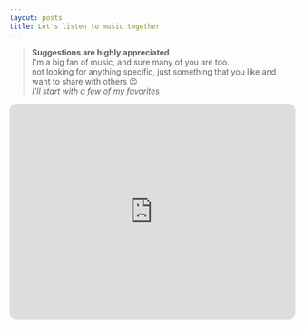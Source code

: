 ```yaml
---
layout: posts
title: Let's listen to music together
---
```


> **Suggestions are highly appreciated**  
> I'm a big fan of music, and sure many of you are too.  
> not looking for anything specific, just something that you like and want to share with others 😉  
> *I'll start with a few of my favorites*  

<iframe style="border-radius:12px"
    src="https://open.spotify.com/embed/playlist/2XfMB8PX7vbrAeo3oOL2JT?utm_source=generator" width="100%" height="380"
    frameBorder="0" allowfullscreen=""
    allow="autoplay; clipboard-write; encrypted-media; fullscreen; picture-in-picture" loading="lazy">
</iframe>

  
